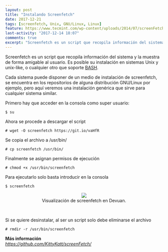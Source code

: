 ```yaml
---
layout: post
title: "Instalando Screenfetch"
date: 2017-12-21
tags: [screenfetch, Unix, GNU/Linux, Linux]
feature: https://www.tecmint.com/wp-content/uploads/2014/07/screenFetch-02.jpeg
last-activity: "2017-12-14 18:07"
comments: true
excerpt: "Screenfetch es un script que recopila información del sistema y la muestra de forma amigable al usuario."
---
```


Screenfetch es un script que recopila información del sistema y la muestra de forma amigable al usuario. 
Es posible su instalación en sistemas Unix y unix-like, o cualquier otro que soporte [BASH](https://es.wikipedia.org/wiki/Screenfetch).

Cada sistema puede disponer de un medio de instalación de screenfetch, se encuentra en los repositorios de alguna distribución GNU/Linux por ejemplo, pero aquí veremos una instalación genérica que sirve para cualquier sistema similar.

Primero hay que acceder en la consola como super usuario:
~~~
$ su
~~~

Ahora se procede a descargar el script
~~~
# wget -O screenfetch https://git.io/vaHfR
~~~

Se copia el archivo a /usr/bin/
~~~
# cp screenfetch /usr/bin/
~~~

Finalmente se asignan permisos de ejecución
~~~
# chmod +x /usr/bin/screenfetch
~~~

Para ejecutarlo solo basta introducir en la consola
~~~
$ screenfetch
~~~

<div align="center">
  <figure>
	  <img src="https://amirtorrez.github.io/assets/media/devuan_screenfetch.png">
	  <figcaption>Visualización de screenfetch en Devuan.</figcaption>
  </figure>
</div>
<br>  


Si se quiere desinstalar, al ser un script solo debe eliminarse el archivo
~~~
# rmdir -r /usr/bin/screenfetch 
~~~
  
  
**Más información**  
<a href="https://github.com/KittyKatt/screenFetch/"><em>https://github.com/KittyKatt/screenFetch/</em></a>
